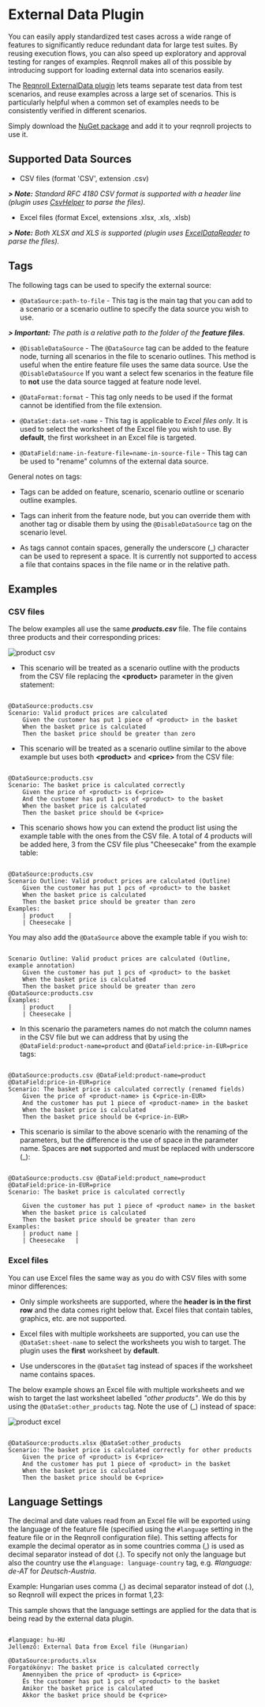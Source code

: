 # External Data Plugin

You can easily apply standardized test cases across a wide range of features to significantly reduce
redundant data for large test suites. By reusing execution flows, you can also speed up exploratory and approval testing
for ranges of examples. Reqnroll makes all of this possible by introducing support for loading external data into
scenarios easily.

The [Reqnroll ExternalData plugin](https://www.nuget.org/packages/Reqnroll.ExternalData/) lets teams separate test data from test scenarios, and reuse examples across a large set of scenarios. This is particularly helpful when a common set of examples needs to be consistently verified in different scenarios.

Simply download the [NuGet package](https://www.nuget.org/packages/Reqnroll.ExternalData/) and add it to your reqnroll projects to use it.

## Supported Data Sources

- CSV files (format 'CSV', extension .csv)

***> Note:** Standard RFC 4180 CSV format is supported with a header line (plugin uses [CsvHelper](https://github.com/JoshClose/CsvHelper) to parse the files).*

- Excel files (format Excel, extensions .xlsx, .xls, .xlsb)

***> Note:** Both XLSX and XLS is supported (plugin uses [ExcelDataReader](https://github.com/ExcelDataReader/ExcelDataReader) to parse the files).*

## Tags

The following tags can be used to specify the external source:

- `@DataSource:path-to-file` - This tag is the main tag that you can add to a scenario or a scenario outline to specify the data source you wish to use.

***> Important:** The path is a relative path to the folder of the **feature files**.*

- `@DisableDataSource` - The `@DataSource` tag can be added to the feature node, turning all scenarios in the file to scenario outlines. This method is useful when the entire feature file uses the same data source. Use the `@DisableDataSource` If you want a select few scenarios in the feature file to **not** use the data source tagged at feature node level.


- `@DataFormat:format` - This tag only needs to be used if the format cannot be identified from the file extension.

- `@DataSet:data-set-name` - This tag is applicable to *Excel files only*. It is used to select the worksheet of the Excel file you wish to use. By **default**, the first worksheet in an Excel file is targeted.

- `@DataField:name-in-feature-file=name-in-source-file` - This tag can be used to "rename" columns of the external data source.

General notes on tags:

- Tags can be added on feature, scenario, scenario outline or scenario outline examples.

- Tags can inherit from the feature node, but you can override them with another tag or disable them by using the `@DisableDataSource` tag on the scenario level.

- As tags cannot contain spaces, generally the underscore (_) character can be used to represent a space. It is currently not supported to access a file that contains spaces in the file name or in the relative path.

## Examples

### CSV files

The below examples all use the same ***products.csv*** file. The file contains three products and their corresponding prices:

![product csv](/_static/images/productscsv.png)

- This scenario will be treated as a scenario outline with the products from the CSV file replacing the **<product<product>>** parameter in the given statement:

````Gherkin

@DataSource:products.csv
Scenario: Valid product prices are calculated
	Given the customer has put 1 piece of <product> in the basket
	When the basket price is calculated
	Then the basket price should be greater than zero

````

- This scenario will be treated as a scenario outline similar to the above example but uses both **<product<product>>** and **<price<price>>** from the CSV file:

````Gherkin

@DataSource:products.csv
Scenario: The basket price is calculated correctly
	Given the price of <product> is €<price>
	And the customer has put 1 pcs of <product> to the basket
	When the basket price is calculated
	Then the basket price should be €<price>

````

- This scenario shows how you can extend the product list using the example table with the ones from the CSV file. A total of 4 products will be added here, 3 from the CSV file plus "Cheesecake" from the example table:

````Gherkin

@DataSource:products.csv
Scenario Outline: Valid product prices are calculated (Outline)	
	Given the customer has put 1 pcs of <product> to the basket
	When the basket price is calculated
	Then the basket price should be greater than zero
Examples: 
	| product    |
	| Cheesecake |

````

You may also add the `@DataSource` above the example table if you wish to:

````Gherkin

Scenario Outline: Valid product prices are calculated (Outline, example annotation)
	Given the customer has put 1 pcs of <product> to the basket
	When the basket price is calculated
	Then the basket price should be greater than zero
@DataSource:products.csv
Examples: 
	| product    |
	| Cheesecake |

````

- In this scenario the parameters names do not match the column names in the CSV file but we can address that by using the `@DataField:product-name=product` and `@DataField:price-in-EUR=price` tags:

````Gherkin

@DataSource:products.csv @DataField:product-name=product @DataField:price-in-EUR=price
Scenario: The basket price is calculated correctly (renamed fields)	
	Given the price of <product-name> is €<price-in-EUR>
	And the customer has put 1 piece of <product-name> in the basket
	When the basket price is calculated
	Then the basket price should be €<price-in-EUR>

````

- This scenario is similar to the above scenario with the renaming of the parameters, but the difference is the use of space in the parameter name. Spaces are **not** supported and must be replaced with underscore (_):

````Gherkin

@DataSource:products.csv @DataField:product_name=product @DataField:price-in-EUR=price
Scenario: The basket price is calculated correctly
	
	Given the customer has put 1 piece of <product name> in the basket
	When the basket price is calculated
	Then the basket price should be greater than zero
Examples: 
	| product name |
	| Cheesecake   |

````

### Excel files

You can use Excel files the same way as you do with CSV files with some minor differences:

- Only simple worksheets are supported, where the **header is in the first row** and the data comes right below that. Excel files that contain tables, graphics, etc. are not supported.

- Excel files with multiple worksheets are supported, you can use the `@DataSet:sheet-name` to select the worksheets you wish to target. The plugin uses the **first** worksheet by **default**.

- Use underscores in the `@DataSet` tag instead of spaces if the worksheet name contains spaces.

The below example shows an Excel file with multiple worksheets and we wish to target the last worksheet labelled *"other products"*. We do this by using the `@DataSet:other_products` tag. Note the use of (_) instead of space:

![product excel](/_static/images/excel.png)

````Gherkin

@DataSource:products.xlsx @DataSet:other_products
Scenario: The basket price is calculated correctly for other products
	Given the price of <product> is €<price>
	And the customer has put 1 piece of <product> in the basket
	When the basket price is calculated
	Then the basket price should be €<price>

````

## Language Settings

The decimal and date values read from an Excel file will be exported using the language of the feature file (specified using the `#language` setting in the feature file or in the Reqnroll configuration file). This setting affects for example the decimal operator as in some countries comma (,) is used as decimal separator instead of dot (.). To specify not only the language but also the country use the `#language: language-country` tag, e.g. *#language: de-AT* for *Deutsch-Austria*.

Example: Hungarian uses comma (,) as decimal separator instead of dot (.), so Reqnroll will expect the prices in format 1,23:

This sample shows that the language settings are applied for the data that is being
read by the external data plugin.

````Gherkin

#language: hu-HU
Jellemző: External Data from Excel file (Hungarian)

@DataSource:products.xlsx
Forgatókönyv: The basket price is calculated correctly
	Amennyiben the price of <product> is €<price>
	És the customer has put 1 pcs of <product> to the basket
	Amikor the basket price is calculated
	Akkor the basket price should be €<price>

````
